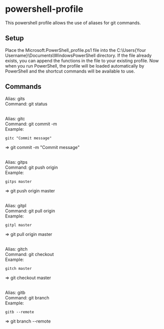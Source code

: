 # powershell-profile
This powershell profile allows the use of aliases for git commands.

## Setup
Place the Microsoft.PowerShell_profile.ps1 file into the C:\Users\{Your Username}\Documents\WindowsPowerShell directory. If the file already exists, you can append the functions in the file to your existing profile. Now when you run PowerShell, the profile will be loaded automatically by PowerShell and the shortcut commands will be available to use.

## Commands
Alias: gits <br>
Command: git status
<br><br>

Alias: gitc <br>
Command: git commit -m <br>
Example:
```shell
gitc "Commit message"
```
=> git commit -m "Commit message"
<br><br>

Alias: gitps <br>
Command: git push origin <br>
Example:
```shell
gitps master
```
=> git push origin master
<br><br>

Alias: gitpl <br>
Command: git pull origin <br>
Example:
```shell
gitpl master
```
=> git pull origin master
<br><br>

Alias: gitch <br>
Command: git checkout <br>
Example:
```shell
gitch master
```
=> git checkout master
<br><br>

Alias: gitb <br>
Command: git branch <br>
Example:
```shell
gitb --remote
```
=> git branch --remote
